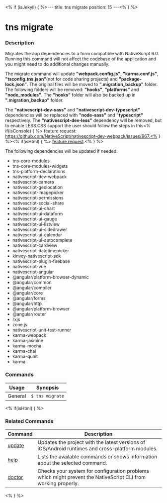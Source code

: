 <% if (isJekyll) { %>---
title: tns migrate
position: 15
---<% } %>

# tns migrate

### Description

Migrates the app dependencies to a form compatible with NativeScript 6.0. Running this command will not affect the codebase of the application and you might need to do additional changes manually.

The migrate command will update **"webpack.config.js"**, **"karma.conf.js"**, **"tsconfig.tns.json"**(not for code sharing projects) and **"package-lock.json"**. The original files will be moved to **".migration_backup"** folder.
The following folders will be removed: **"hooks"**, **"platforms"** and **"node_modules"**. The **"hooks"** folder will also be backed up in **".migration_backup"** folder.

The **"nativescript-dev-sass"** and **"nativescript-dev-typescript"** dependencies will be replaced with **"node-sass"** and **"typescript"** respectively.
The **"nativescript-dev-less"** dependency will be removed, but to enable LESS CSS support the user should follow the steps in this<% if(isConsole) { %> feature request: https://github.com/NativeScript/nativescript-dev-webpack/issues/967.<% } %><% if(isHtml) { %> [feature request](https://github.com/NativeScript/nativescript-dev-webpack/issues/967).<% } %>

The following dependencies will be updated if needed: 
* tns-core-modules
* tns-core-modules-widgets
* tns-platform-declarations
* nativescript-dev-webpack
* nativescript-camera
* nativescript-geolocation
* nativescript-imagepicker
* nativescript-permissions
* nativescript-social-share
* nativescript-ui-chart
* nativescript-ui-dataform
* nativescript-ui-gauge
* nativescript-ui-listview
* nativescript-ui-sidedrawer
* nativescript-ui-calendar
* nativescript-ui-autocomplete
* nativescript-cardview
* nativescript-datetimepicker
* kinvey-nativescript-sdk
* nativescript-plugin-firebase
* nativescript-vue
* nativescript-angular
* @angular/platform-browser-dynamic
* @angular/common
* @angular/compiler
* @angular/core
* @angular/forms
* @angular/http
* @angular/platform-browser
* @angular/router
* rxjs
* zone.js
* nativescript-unit-test-runner
* karma-webpack
* karma-jasmine
* karma-mocha
* karma-chai
* karma-qunit
* karma

### Commands

Usage | Synopsis
------|-------
General | `$ tns migrate`

<% if(isHtml) { %>

### Related Commands

Command | Description
----------|----------
[update](update.html) | Updates the project with the latest versions of iOS/Android runtimes and cross-platform modules.
[help](help.html) | Lists the available commands or shows information about the selected command.
[doctor](doctor.html) | Checks your system for configuration problems which might prevent the NativeScript CLI from working properly.
<% } %>
